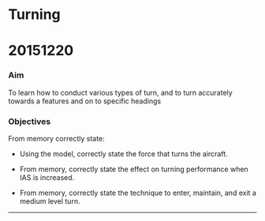 # Turning

# 20151220

### Aim

To learn how to conduct various types of turn, and to turn accurately towards a
features and on to specific headings

### Objectives

From memory correctly state:

* Using the model, correctly state the force that turns the aircraft.

* From memory, correctly state the effect on turning performance when IAS is
  increased.

* From memory, correctly state the technique to enter, maintain, and exit a
  medium level turn.

----


